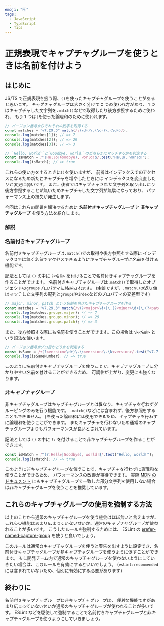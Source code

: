 ```yaml
---
emoji: "🈂️"
tags:
  - JavaScript
  - TypeScript
  - Tips
---
```


# 正規表現でキャプチャグループを使うときは名前を付けよう

## はじめに

JS/TS で正規表現を扱う際、`()`を使ったキャプチャグループを使うことがあると思います。
キャプチャグループは大きく分けて 2 つの使われ方があり、
1 つはキャプチャした文字列を`.match()`などで取得したり後方参照するために使われ、
もう 1 つは`|`を使った論理和のために使われます。

```js
// バージョン番号からそれぞれの数字を取得する
const matches = "v7.29.3".match(/v(\d+)\.(\d+)\.(\d+)/);
console.log(matches[1]); // => 7
console.log(matches[2]); // => 29
console.log(matches[3]); // => 3

// `Hello, world!`と`Goodbye, world!`のどちらかにマッチするかを判定する
const isMatch = /^(Hello|Goodbye), world!$/.test("Hello, world!");
console.log(isMatch); // => true
```

これらの使い方をするときに`()`を使いますが、
前者はインデックスでのアクセスになるため新たにキャプチャを増やしたときには
インデックスを変え直したりと変更に弱いです。
また、後者ではキャプチャされた文字列を取り出したり後方参照することが無いためキャプチャした文字列が無駄になっており、
パフォーマンス上の損失が発生します。

今回はこれらの問題を解決するために **名前付きキャプチャグループ** と **非キャプチャグループ** を使う方法を紹介します。

### 解説

### 名前付きキャプチャグループ

名前付きキャプチャグループは`.match()`での取得や後方参照をする際に
インデックスでは無く名前でアクセスできるようにキャプチャグループに名前を付ける機能です。

記法としては `()` の中に `?<名前>` を付けることで名前付きキャプチャグループを作ることができます。
名前付きキャプチャグループは`.match()`で取得したオブジェクトの`groups`プロパティに格納されます。
(余談ですが、`.match()`の返り値はマッチした文字列の配列と`groups`や`index`などのプロパティの交差型です)

```js
// major, minor, patch という名前を付けたキャプチャグループを作る
const matches = "v7.29.3".match(/v(?<major>\d+)\.(?<minor>\d+)\.(?<patch>\d+)/);
console.log(matches.groups.major); // => 7
console.log(matches.groups.minor); // => 29
console.log(matches.groups.patch); // => 3
```

また、後方参照する際にも名前を使うことができます。この場合は `\k<名前>` という記法を使います。

```js
// バージョン番号がゾロ目かどうかを判定する
const isSame = /v(?<version>\d+)\.\k<version>\.\k<version>/.test("v7.7.7");
console.log(isSameNumber); // => true
```

このように名前付きキャプチャグループを使うことで、キャプチャグループに分かりやすい名前を付けることができるため、
可読性が上がり、変更にも強くなります。

### 非キャプチャグループ

非キャプチャグループはキャプチャグループとは異なり、キャプチャを行わずグルーピングのみを行う機能です。
`.match()`などには含まれず、後方参照をすることもできません。
`|`を使った論理和には使用できるため、キャプチャを行わずに論理和を使うことができます。
またキャプチャを行わないため通常のキャプチャグループよりもパフォーマンスが良いとされています。

記法としては `()` の中に `?:` を付けることで非キャプチャグループを作ることができます。

```js
const isMatch = /^(?:Hello|Goodbye), world!$/.test("Hello, world!");
console.log(isMatch); // => true
```

このように非キャプチャグループを使うことで、キャプチャを行わずに論理和を使うことができるため、
パフォーマンスの改善が期待できます。
実際 [MDN のドキュメント](https://developer.mozilla.org/ja/docs/Web/JavaScript/Guide/Regular_Expressions/Groups_and_Backreferences#%E7%A8%AE%E9%A1%9E)
にもキャプチャグループで一致した部分文字列を使用しない場合は非キャプチャグループを使うことを推奨しています。

## これらのキャプチャグループの使用を強制する方法

以上のことから通常のキャプチャグループを使う機会はほぼ無いと言えますが、
これらの機能はあまり広まっていないせいか、通常のキャプチャグループが使われることが多いです。
こうしたルールを強制するためには、
ESLint の [prefer-named-capture-group](https://eslint.org/docs/latest/rules/prefer-named-capture-group)
を使うと良いでしょう。

このルールは通常のキャプチャグループを使うと警告を出すように設定でき、名前付きキャプチャグループか非キャプチャグループを使うように促すことができます。
もし開発チーム内で通常のキャプチャグループを使わないようにしていきたい場合は、このルールを有効にするといいでしょう。
(`eslint:recommended`には含まれていないため、個別に有効にする必要があります)

## 終わりに

名前付きキャプチャグループと非キャプチャグループは、
便利な機能ですがあまり広まっていないせいか通常のキャプチャグループが使われることが多いです。
ESLint などを駆使して強制することで名前付きキャプチャグループと非キャプチャグループを使うようにしていきましょう。
